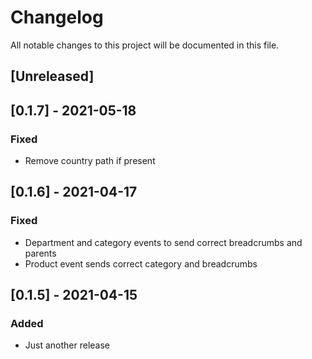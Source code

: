 # Changelog
All notable changes to this project will be documented in this file.

## [Unreleased]


## [0.1.7] - 2021-05-18
### Fixed
- Remove country path if present 

## [0.1.6] - 2021-04-17

### Fixed 
- Department and category events to send correct breadcrumbs and parents
- Product event sends correct category and breadcrumbs

## [0.1.5] - 2021-04-15

### Added
- Just another release 
